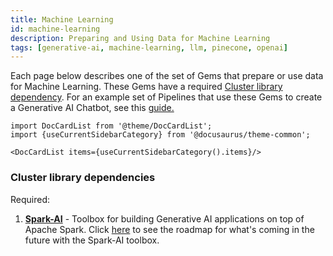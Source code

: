 ```yaml
---
title: Machine Learning
id: machine-learning
description: Preparing and Using Data for Machine Learning
tags: [generative-ai, machine-learning, llm, pinecone, openai]
---
```


Each page below describes one of the set of Gems that prepare or use data for Machine Learning. These Gems have a required [Cluster library dependency](/docs/low-code-spark/gems/machine-learning.md#cluster-library-dependencies). For an example set of Pipelines that use these Gems to create a Generative AI Chatbot, see this [guide.](/docs/getting-started/gen-ai-chatbot.md)

```mdx-code-block
import DocCardList from '@theme/DocCardList';
import {useCurrentSidebarCategory} from '@docusaurus/theme-common';

<DocCardList items={useCurrentSidebarCategory().items}/>
```

### Cluster library dependencies

Required:

1. [**Spark-AI**](https://github.com/prophecy-io/spark-ai/tree/main) - Toolbox for building Generative AI applications on top of Apache Spark. Click [here](https://github.com/prophecy-io/spark-ai/tree/main#roadmap) to see the roadmap for what's coming in the future with the Spark-AI toolbox.

